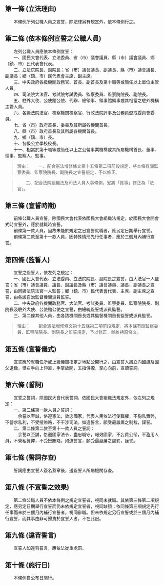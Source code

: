 第一條 (立法理由)
-----------------
　　本條例所列公職人員之宣誓，除法律另有規定外，依本條例行之。  


第二條 (依本條例宣誓之公職人員)
-------------------------------
　　左列公職人員應依本條例宣誓：  
　　一、國民大會代表、立法委員、省（市）議會議員、縣（市）議會議員、鄉（鎮、市）民代表會代表。  
　　二、立法院院長、副院長；省（市）議會議長、副議長、縣（市）議會議長、副議長；鄉（鎮、市）民代表會主席、副主席。  
　　三、中央政府各級機關政務官、首長、副首長及第十職等或簡任以上單位主管人員。  
　　四、司法院大法官、考試院考試委員、監察委員、監察院院長、副院長。  
　　五、駐外大使、公使館公使、代辦、總領事、領事館領事或其相當之駐外機構主管人員。  
　　六、各級法院法官、檢察機關檢察官、行政法院評事及公務員懲戒委員會委員。  
　　七、省（市）政府首長、委員及其所屬各機關首長。  
　　八、縣（市）政府首長及其所屬各機關首長。  
　　九、鄉（鎮、市）長。  
　　十、各級公立學校校長。  
　　十一、相當於第十職等或簡任以上之公營事業機構或其所屬機構首長、董事、理事、監察人、監事。  
> 理由：　　一、配合憲法增修條文第十五條第二項前段規定，將本條有關監察委員、監察院院長、副院長之宣誓規定，予以修正。

> 　　二、配合法院組織法及司法人員人事條例，爰將「推事」修正為「法官」。



第三條 (宣誓時期)
-----------------
　　前條公職人員宣誓，除國民大會代表依國民大會組織法規定，於國民大會開會式時宣誓外，應於就職時宣誓。  
　　前條第一款人員，因故未能於規定之日宣誓就職者，應另定日期舉行宣誓。  
　　前條第二款至第十一款人員，因特殊情形先行任事者，應於三個月內補行宣誓。  


第四條 (監誓人)
---------------
　　宣誓之監誓人，依左列之規定：  
　　一、國民大會代表、立法委員、立法院院長、副院長之宣誓，由大法官一人監誓；省（市）議會議員、議長、副議長及縣（市）議會議員、議長、副議長之宣誓，由同級法院法官一人監誓；鄉（鎮、市）民代表會代表、主席、副主席之宣誓，由各該自治監督機關派員監誓。  
　　二、中央政府各機關政務官、大法官、考試委員、監察委員、監察院院長、副院長及駐外大使、公使館公使之宣誓，由總統監誓或派員監誓。  
　　三、第二條其他人員，由各該機關首長或其監督機關首長監誓或派員監誓。  
> 理由：　　配合憲法增修條文第十五條第二項前段規定，將本條有關監察委員、監察院院長、副院長之監誓規定，予以修正，餘維持原條文。



第五條 (宣誓儀式)
-----------------
　　宣誓應於就職任所或上級機關指定之地點公開行之，由宣誓人肅立向國旗及國父遺像，舉右手向上伸直，手掌放開，五指併攏，掌心向前，宣讀誓詞。  


第六條 (誓詞)
-------------
　　宣誓之誓詞，除國民大會代表誓詞，依國民大會組織法規定外，依左列之規定：  
　　一、第二條第一款人員之誓詞：  
　　　余誓以至誠，恪遵憲法，效忠國家，代表人民依法行使職權，不徇私舞弊，不營求私利，不受授賄賂，不干涉司法，如違誓言，願受最嚴厲之制裁，謹誓。  
　　二、第二條第二款至第十一款人員之誓詞：  
　　　余誓以至誠，恪遵國家法令，盡忠職守，報效國家，不妄費公帑，不濫用人員，不營私舞弊，不受授賄賂，如違誓言，願受最嚴厲之處罰，謹誓。  


第七條 (誓詞存查)
-----------------
　　誓詞應由宣誓人簽名蓋章後，送監誓人所屬機關存查。  


第八條 (不宣誓之效果)
---------------------
　　第二條公職人員不依本條例之規定宣誓者，視同未就職。其依第三條第二項規定，應另定日期舉行宣誓而仍未依規定宣誓者，視同缺額；依同條第三項規定先行任事而未於三個月內補行宣誓者，視同辭職。但未依規定另行宣誓或於三個月內補行宣誓，而其事由非可歸責於宣誓人者，不在此限。  


第九條 (違背誓言)
-----------------
　　宣誓人如違背誓言，應依法從重處罰。  


第十條 (施行日)
---------------
　　本條例自公布日施行。